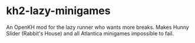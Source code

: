 # kh2-lazy-minigames
An OpenKH mod for the lazy runner who wants more breaks. Makes Hunny Slider (Rabbit's House) and all Atlantica minigames impossible to fail.
